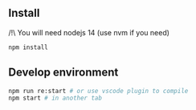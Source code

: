 ## Install

/!\ You will need nodejs 14 (use nvm if you need)

```bash
npm install
```

## Develop environment

```bash
npm run re:start # or use vscode plugin to compile
npm start # in another tab
```
